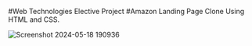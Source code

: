 #Web Technologies Elective Project
#Amazon Landing Page Clone Using HTML and CSS.

![Screenshot 2024-05-18 190936](https://github.com/penguin-404/amazon-clone/assets/107054063/9fd245e4-5448-4e1c-bddc-0f62cdbf930e)
